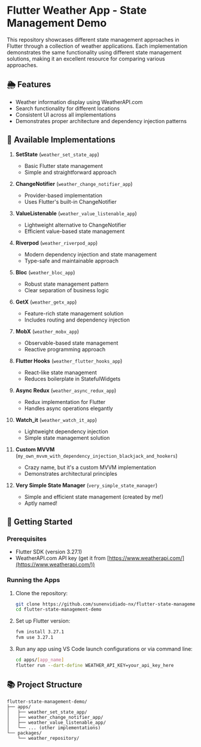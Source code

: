 # Flutter Weather App - State Management Demo

This repository showcases different state management approaches in Flutter through a collection of weather applications. Each implementation demonstrates the same functionality using different state management solutions, making it an excellent resource for comparing various approaches.

## 🌦 Features

- Weather information display using WeatherAPI.com
- Search functionality for different locations
- Consistent UI across all implementations
- Demonstrates proper architecture and dependency injection patterns

## 📱 Available Implementations

1. **SetState** (`weather_set_state_app`)
   - Basic Flutter state management
   - Simple and straightforward approach

2. **ChangeNotifier** (`weather_change_notifier_app`)
   - Provider-based implementation
   - Uses Flutter's built-in ChangeNotifier

3. **ValueListenable** (`weather_value_listenable_app`)
   - Lightweight alternative to ChangeNotifier
   - Efficient value-based state management

4. **Riverpod** (`weather_riverpod_app`)
   - Modern dependency injection and state management
   - Type-safe and maintainable approach

5. **Bloc** (`weather_bloc_app`)
   - Robust state management pattern
   - Clear separation of business logic

6. **GetX** (`weather_getx_app`)
   - Feature-rich state management solution
   - Includes routing and dependency injection

7. **MobX** (`weather_mobx_app`)
   - Observable-based state management
   - Reactive programming approach

8. **Flutter Hooks** (`weather_flutter_hooks_app`)
   - React-like state management
   - Reduces boilerplate in StatefulWidgets

9. **Async Redux** (`weather_async_redux_app`)
   - Redux implementation for Flutter
   - Handles async operations elegantly

10. **Watch_it** (`weather_watch_it_app`)
    - Lightweight dependency injection
    - Simple state management solution

11. **Custom MVVM** (`my_own_mvvm_with_dependency_injection_blackjack_and_hookers`)
    - Crazy name, but it's a custom MVVM implementation
    - Demonstrates architectural principles

12. **Very Simple State Manager** (`very_simple_state_manager`)
    - Simple and efficient state management (created by me!)
    - Aptly named!

## 🚀 Getting Started

### Prerequisites
- Flutter SDK (version 3.27.1)
- WeatherAPI.com API key (get it from [https://www.weatherapi.com/](https://www.weatherapi.com/))

### Running the Apps

1. Clone the repository:
   ```bash
   git clone https://github.com/sunenvidiado-nx/flutter-state-management-demo.git
   cd flutter-state-management-demo
   ```

2. Set up Flutter version:
   ```bash
   fvm install 3.27.1
   fvm use 3.27.1
   ```

3. Run any app using VS Code launch configurations or via command line:
   ```bash
   cd apps/[app_name]
   flutter run --dart-define WEATHER_API_KEY=your_api_key_here
   ```

## 📚 Project Structure

```
flutter-state-management-demo/
├── apps/
│   ├── weather_set_state_app/
│   ├── weather_change_notifier_app/
│   ├── weather_value_listenable_app/
│   └── ... (other implementations)
└── packages/
    └── weather_repository/
```
